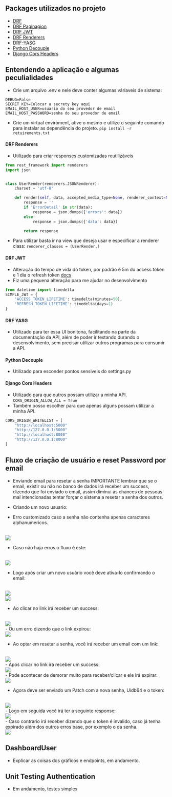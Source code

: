 ## Packages utilizados no projeto

- [DRF](https://www.django-rest-framework.org/)
- [DRF Paginagion](https://www.django-rest-framework.org/api-guide/pagination/)
- [DRF JWT](https://django-rest-framework-simplejwt.readthedocs.io/en/latest/getting_started.html)
- [DRF Renderers](https://www.django-rest-framework.org/api-guide/renderers/)
- [DRF-YASG](https://drf-yasg.readthedocs.io/en/stable/readme.html)
- [Python Decouple](https://github.com/henriquebastos/python-decouple)
- [Django Cors Headers](https://pypi.org/project/django-cors-headers/)

## Entendendo a aplicação e algumas peculialidades

- Crie um arquivo .env e nele deve conter algumas váriaveis de sistema:
```
DEBUG=False
SECRET_KEY=Colocar a secrety key aqui
EMAIL_HOST_USER=usuario do seu provedor de email
EMAIL_HOST_PASSWORD=senha do seu provedor de email
```

- Crie um virtual enviroment, ative o mesmo e utilize o seguinte comando para instalar as dependência do projeto. `pip install -r retuirements.txt`

#### DRF Renderers
- Utilizado para criar responses customizadas reutilizáveis
```python
from rest_framework import renderers
import json


class UserRender(renderers.JSONRenderer):
    charset = 'utf-8'

    def render(self, data, accepted_media_type=None, renderer_context=None):
        response = ''
        if 'ErrorDetail' in str(data):
            response = json.dumps({'errors': data})
        else:
            response = json.dumps({'data': data})

        return response
```
- Para utilizar basta ir na view que deseja usar e especificar a renderer class:
`renderer_classes = (UserRender,)`

#### DRF JWT
- Alteração do tempo de vida do token, por padrão é 5m do access token e 1 dia o refresh token [docs](https://django-rest-framework-simplejwt.readthedocs.io/en/latest/settings.html)
- Fiz uma pequena alteração para me ajudar no desenvolvimento
```python
from datetime import timedelta
SIMPLE_JWT = {
    'ACCESS_TOKEN_LIFETIME': timedelta(minutes=50),
    'REFRESH_TOKEN_LIFETIME': timedelta(days=1)
}
```

#### DRF YASG
- Utilizado para ter essa UI bonitona, facilitando na parte da documentação da API, além de poder ir testando durando o desenvolvimento, sem precisar utilizar outros programas para consumir a API.

#### Python Decouple
- Utilizado para esconder pontos sensiveis do settings.py

#### Django Cors Headers
- Utilizado para que outros possam utilizar a minha API.
`CORS_ORIGIN_ALLOW_ALL = True`
- Também posso escolher para que apenas alguns possam utilizar a minha API.
```python
CORS_ORIGIN_WHITELIST = [
    "http://localhost:5000"
    "http://127.0.0.1:5000"
    "http://localhost:8000"
    "http://127.0.0.1:8000"
]
```

## Fluxo de criação de usuário e reset Password por email
- Enviando email para resetar a senha IMPORTANTE lembrar que se o email, existir ou não no banco de dados irá receber um success, dizendo que foi enviado o email, assim diminui as chances de pessoas mal intencionadas tentar forçar o sistema a resetar a senha dos outros.

- Criando um novo usuario:
- Erro customizado caso a senha não contenha apenas caracteres alphanumericos.
<br>
<img src="imagens/authentication/CustomErrorFromAuthSerializer17.png" /> <br>

- Caso não haja erros o fluxo é este:
<br>
<img src="imagens/authentication/PostManAuthRegister.png" /> <br>

- Logo após criar um novo usuário você deve ativa-lo confirmando o email:
<br>
<img src="imagens/authentication/EmailLinkAtivacao2.png" /> <br>
<img src="imagens/authentication/EmailLinkDeAtivacao.png" /> <br>

- Ao clicar no link irá receber um success:
<br>
<img src="imagens/authentication/VerifyEmailSuccess.png" /> <br>
- Ou um erro dizendo que o link expirou:
<br>
<img src="imagens/authentication/VerifyEmailLinkExpired.png" /> <br>

- Ao optar em resetar a senha, você irá receber um email com um link:
<br>
<img src="imagens/authentication/ResetPasswordEmail.png" /> <br>
- Após clicar no link irá receber um success:
<br>
<img src="imagens/authentication/ResetPasswordTokenValid.png" /> <br>
- Pode acontecer de demorar muito para receber/clicar e ele irá expirar:
<br>
<img src="imagens/authentication/ResetPasswordTokenInvalid.png" /> <br>

- Agora deve ser enviado um Patch com a nova senha, Uidb64 e o token:
<br>
<img src="imagens/authentication/PasswordResetComplete.png" /> <br>
- Logo em seguida você irá ter a seguinte response:
<br>
<img src="imagens/authentication/PasswordResetCompleteSuccess.png" /> <br>
- Caso contrario irá receber dizendo que o token é invalido, caso já tenha expirado além dos outros erros base, por exemplo o da senha.
<br>
<img src="imagens/authentication/ResetPasswordTokenInvalid.png" /> <br>

## DashboardUser
- Explicar as coisas dos gráficos e endpoints, em andamento.

## Unit Testing Authentication
- Em andamento, testes simples
